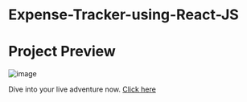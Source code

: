 # Expense-Tracker-using-React-JS


# Project Preview

![image](https://github.com/user-attachments/assets/7f81eb9c-d22e-4c26-860d-c06c31afbff9)

Dive into your live adventure now. [Click here](https://react-tracking-expense.netlify.app/)
